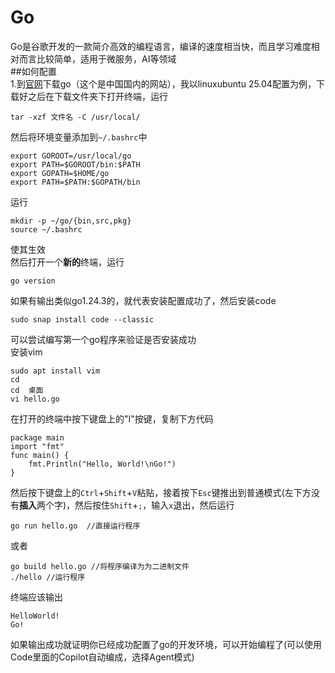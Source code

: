 # Go  
Go是谷歌开发的一款简介高效的编程语言，编译的速度相当快，而且学习难度相对而言比较简单，适用于微服务，AI等领域  
##如何配置  
1.到[官网](https://golang.google.cn/dl/)下载go（这个是中国国内的网站），我以linuxubuntu 25.04配置为例，下载好之后在下载文件夹下打开终端，运行  
```  
tar -xzf 文件名 -C /usr/local/
```
然后将环境变量添加到```~/.bashrc```中  
```
export GOROOT=/usr/local/go  
export PATH=$GOROOT/bin:$PATH  
export GOPATH=$HOME/go  
export PATH=$PATH:$GOPATH/bin
```
运行  
```
mkdir -p ~/go/{bin,src,pkg}  
source ~/.bashrc  
```
使其生效  
然后打开一个**新的**终端，运行  
```
go version
```
如果有输出类似go1.24.3的，就代表安装配置成功了，然后安装code  
```
sudo snap install code --classic
```
可以尝试编写第一个go程序来验证是否安装成功  
安装vim  
```
sudo apt install vim
cd
cd  桌面
vi hello.go  
```
在打开的终端中按下键盘上的"I"按键，复制下方代码  
```
package main  
import "fmt"  
func main() {  
    fmt.Println("Hello, World!\nGo!")  
}
```
然后按下键盘上的```Ctrl```+```Shift```+```V```粘贴，接着按下```Esc```键推出到普通模式(左下方没有**插入**两个字)，然后按住```Shift```+```;```，输入```x```退出，然后运行  
```
go run hello.go  //直接运行程序
```
或者  
```
go build hello.go //将程序编译为为二进制文件
./hello //运行程序
```
终端应该输出  
```
HelloWorld!
Go!
```
如果输出成功就证明你已经成功配置了go的开发环境，可以开始编程了(可以使用Code里面的Copilot自动编成，选择Agent模式)
